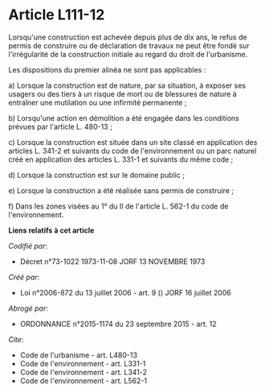 # Article L111-12

Lorsqu'une construction est achevée depuis plus de dix ans, le refus de permis de construire ou de déclaration de travaux ne
peut être fondé sur l'irrégularité de la construction initiale au regard du droit de l'urbanisme. 

Les dispositions du premier alinéa ne sont pas applicables : 

a) Lorsque la construction est de nature, par sa situation, à exposer ses usagers ou des tiers à un risque de mort ou de
blessures de nature à entraîner une mutilation ou une infirmité permanente ; 

b) Lorsqu'une action en démolition a été engagée dans les conditions prévues par l'article L. 480-13 ; 

c) Lorsque la construction est située dans un site classé en application des articles L. 341-2 et suivants du code de
l'environnement ou un parc naturel créé en application des articles L. 331-1 et suivants du même code ; 

d) Lorsque la construction est sur le domaine public ; 

e) Lorsque la construction a été réalisée sans permis de construire ; 

f) Dans les zones visées au 1° du II de l'article L. 562-1 du code de l'environnement.

**Liens relatifs à cet article**

_Codifié par_:

  - Décret n°73-1022 1973-11-08 JORF 13 NOVEMBRE 1973

_Créé par_:

  - Loi n°2006-872 du 13 juillet 2006 - art. 9 () JORF 16 juillet 2006

_Abrogé par_:

  - ORDONNANCE n°2015-1174 du 23 septembre 2015 - art. 12

_Cite_:

  - Code de l'urbanisme - art. L480-13
  - Code de l'environnement - art. L331-1
  - Code de l'environnement - art. L341-2
  - Code de l'environnement - art. L562-1

